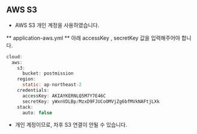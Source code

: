 ## AWS S3
* AWS S3 개인 계정을 사용하였습니다.

** application-aws.yml **
아래 accessKey , secretKey 값을 입력해주어야 합니다.
```java
cloud:
  aws:
    s3:
      bucket: postmission
    region:
      static: ap-northeast-2
    credentials:
      accessKey: AKIAYKERNLQ5M7Y7E46C
      secretKey: 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
    stack:
      auto: false
```
* 개인 계정이므로, 차후 S3 연결이 안될 수 있습니다.


